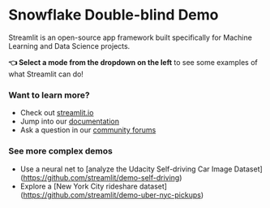 # Snowflake Double-blind Demo

Streamlit is an open-source app framework built specifically for
Machine Learning and Data Science projects.

**👈 Select a mode from the dropdown on the left** to see some examples
of what Streamlit can do!

### Want to learn more?

- Check out [streamlit.io](https://streamlit.io)
- Jump into our [documentation](https://docs.streamlit.io)
- Ask a question in our [community forums](https://discuss.streamlit.io)

### See more complex demos

- Use a neural net to [analyze the Udacity Self-driving Car Image
  Dataset] (https://github.com/streamlit/demo-self-driving)
- Explore a [New York City rideshare dataset]
  (https://github.com/streamlit/demo-uber-nyc-pickups)
